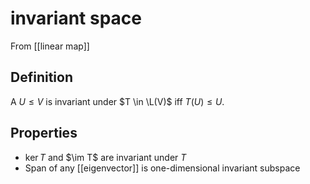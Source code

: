 # invariant space
From [[linear map]]

## Definition
A $U \leqslant V$ is invariant under $T \in \L(V)$ iff $T(U) \leqslant U$. 

## Properties
- $\ker T$ and $\im T$ are invariant under $T$
- Span of any [[eigenvector]] is one-dimensional invariant subspace